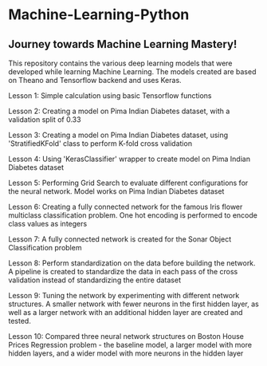 # Machine-Learning-Python
Journey towards Machine Learning Mastery!
---

This repository contains the various deep learning models that were developed while learning Machine Learning.
The models created are based on Theano and Tensorflow backend and uses Keras.

Lesson 1: Simple calculation using basic Tensorflow functions

Lesson 2: Creating a model on Pima Indian Diabetes dataset, with a validation split of 0.33

Lesson 3: Creating a model on Pima Indian Diabetes dataset, using 'StratifiedKFold' class to perform K-fold cross validation

Lesson 4: Using 'KerasClassifier' wrapper to create model on Pima Indian Diabetes dataset

Lesson 5: Performing Grid Search to evaluate different configurations for the neural network. Model works on Pima Indian Diabetes dataset

Lesson 6: Creating a fully connected network for the famous Iris flower multiclass classification problem. One hot encoding is performed to encode class values as integers

Lesson 7: A fully connected network is created for the Sonar Object Classification problem

Lesson 8: Perform standardization on the data before building the network. A pipeline is created to standardize the data in each pass of the cross validation instead of standardizing the entire dataset

Lesson 9: Tuning the network by experimenting with different network structures. A smaller network with fewer neurons in the first hidden layer, as well as a larger network with an additional hidden layer are created and tested.

Lesson 10: Compared three neural network structures on Boston House Prices Regression problem - the baseline model, a larger model with more hidden layers, and a wider model with more neurons in the hidden layer


